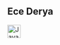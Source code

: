 ## Ece Derya
<img align="left" alt="Java" width="30px" style="padding-right-10px" img src="https://cdn.jsdelivr.net/gh/devicons/devicon@latest/icons/java/java-original.svg" />

<!--
**ecdry/ecdry** is a ✨ _special_ ✨ repository because its `README.md` (this file) appears on your GitHub profile.

Here are some ideas to get you started:

- 🔭 I’m currently working on ...
- 🌱 I’m currently learning ...
- 👯 I’m looking to collaborate on ...
- 🤔 I’m looking for help with ...
- 💬 Ask me about ...
- 📫 How to reach me: ...
- 😄 Pronouns: ...
- ⚡ Fun fact: ...
-->
